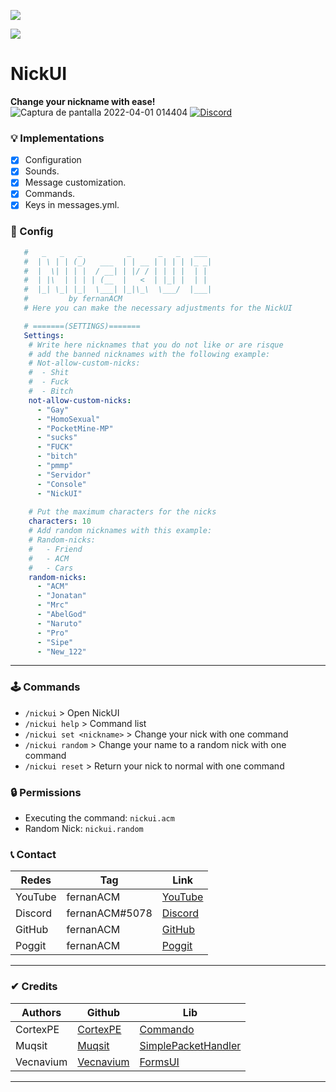 [![](https://poggit.pmmp.io/shield.state/NickUI)](https://poggit.pmmp.io/p/NikcUI)

[![](https://poggit.pmmp.io/shield.api/NickUI)](https://poggit.pmmp.io/p/NickUI)

# NickUI
**Change your nickname with ease!**
![Captura de pantalla 2022-04-01 014404](https://user-images.githubusercontent.com/83558341/161209869-12fdec66-0394-4085-9aa1-92a296e7c01c.png)
<a href="https://discord.gg/YyE9XFckqb"><img src="https://img.shields.io/discord/837701868649709568?label=discord&color=7289DA&logo=discord" alt="Discord" /></a>

### 💡 Implementations
* [X] Configuration
* [x] Sounds.
* [x] Message customization.
* [X] Commands.
* [x] Keys in messages.yml.

### 💾 Config 
```yaml
   #   _   _   _          _      _   _   ___ 
   #  | \ | | (_)   ___  | | __ | | | | |_ _|
   #  |  \| | | |  / __| | |/ / | | | |  | | 
   #  | |\  | | | | (__  |   <  | |_| |  | | 
   #  |_| \_| |_|  \___| |_|\_\  \___/  |___|
   #         by fernanACM
   # Here you can make the necessary adjustments for the NickUI

   # =======(SETTINGS)=======
   Settings:
    # Write here nicknames that you do not like or are risque
    # add the banned nicknames with the following example:
    # Not-allow-custom-nicks:
    #  - Shit
    #  - Fuck
    #  - Bitch
    not-allow-custom-nicks:
      - "Gay"
      - "HomoSexual"
      - "PocketMine-MP"    
      - "sucks"    
      - "FUCK"    
      - "bitch"
      - "pmmp"
      - "Servidor"
      - "Console"
      - "NickUI"
    
    # Put the maximum characters for the nicks
    characters: 10
    # Add random nicknames with this example:
    # Random-nicks:
    #   - Friend
    #   - ACM
    #   - Cars
    random-nicks:
      - "ACM"
      - "Jonatan"
      - "Mrc"
      - "AbelGod"
      - "Naruto"
      - "Pro"
      - "Sipe"
      - "New_122"
   ```
   
   ***
### 🕹 Commands
- ```/nickui``` > Open NickUI
- ```/nickui help``` > Command list
- ```/nickui set <nickname>``` > Change your nick with one command
- ```/nickui random``` > Change your name to a random nick with one command
- ```/nickui reset``` > Return your nick to normal with one command

### 🔒 Permissions
- Executing the command: ```nickui.acm```
- Random Nick: ```nickui.random```

### 📞 Contact
| Redes | Tag | Link |
|-------|-------------|------|
| YouTube | fernanACM | [YouTube](https://www.youtube.com/channel/UC-M5iTrCItYQBg5GMuX5ySw) | 
| Discord | fernanACM#5078 | [Discord](https://discord.gg/YyE9XFckqb) |
| GitHub | fernanACM | [GitHub](https://github.com/fernanACM)
| Poggit | fernanACM | [Poggit](https://poggit.pmmp.io/ci/fernanACM)
****

### ✔ Credits
| Authors | Github | Lib |
|---------|--------|-----|
| CortexPE | [CortexPE](https://github.com/CortexPE) | [Commando](https://github.com/CortexPE/Commando/tree/master/) |
| Muqsit | [Muqsit](https://github.com/Muqsit) | [SimplePacketHandler](https://github.com/Muqsit/SimplePacketHandler) |
| Vecnavium | [Vecnavium](https://github.com/Vecnavium) | [FormsUI](https://github.com/Vecnavium/FormsUI/tree/master/) |
****

